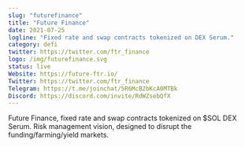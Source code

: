 ```yaml
---
slug: "futurefinance"
title: "Future Finance"
date: 2021-07-25
logline: "Fixed rate and swap contracts tokenized on DEX Serum."
category: defi
twitter: https://twitter.com/ftr_finance
logo: /img/futurefinance.svg
status: live
Website: https://future-ftr.io/	
Twitter: https://twitter.com/ftr_finance
Telegram: https://t.me/joinchat/5R6McB2bKcA0MTBk
Discord: https://discord.com/invite/RdWZsebQfX
---
```


Future Finance, fixed rate and swap contracts tokenized on $SOL DEX Serum. Risk management vision, designed to disrupt the funding/farming/yield markets.
